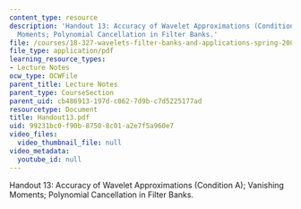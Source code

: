 ```yaml
---
content_type: resource
description: 'Handout 13: Accuracy of Wavelet Approximations (Condition A); Vanishing
  Moments; Polynomial Cancellation in Filter Banks.'
file: /courses/18-327-wavelets-filter-banks-and-applications-spring-2003/99231bc0f90b87508c01a2e7f5a960e7_Handout13.pdf
file_type: application/pdf
learning_resource_types:
- Lecture Notes
ocw_type: OCWFile
parent_title: Lecture Notes
parent_type: CourseSection
parent_uid: cb486913-197d-c062-7d9b-c7d5225177ad
resourcetype: Document
title: Handout13.pdf
uid: 99231bc0-f90b-8750-8c01-a2e7f5a960e7
video_files:
  video_thumbnail_file: null
video_metadata:
  youtube_id: null
---
```

Handout 13: Accuracy of Wavelet Approximations (Condition A); Vanishing Moments; Polynomial Cancellation in Filter Banks.

